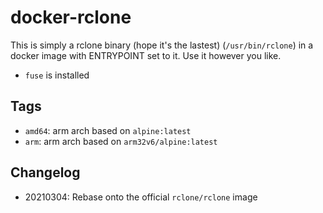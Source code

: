 # docker-rclone

This is simply a rclone binary (hope it's the lastest) (`/usr/bin/rclone`) in a docker image with ENTRYPOINT set to it. Use it however you like. 

- `fuse` is installed

## Tags

- `amd64`: arm arch based on `alpine:latest`
- `arm`: arm arch based on `arm32v6/alpine:latest`

## Changelog

- 20210304: Rebase onto the official `rclone/rclone` image

